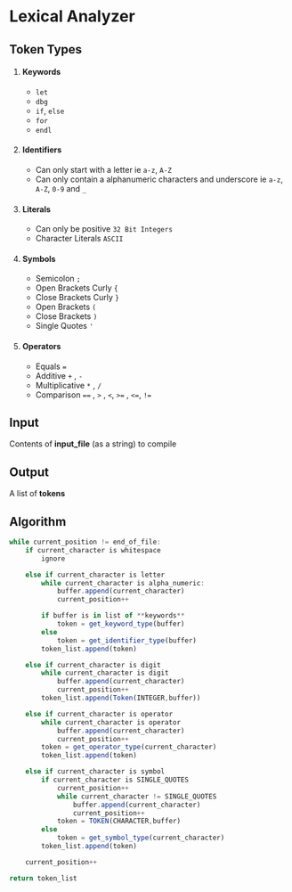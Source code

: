 # Lexical Analyzer

## Token Types

1. #### Keywords 
    - `let`
    - `dbg`
    - `if`, `else`
    - `for`
    - `endl`

2. #### Identifiers
    - Can only start with a letter ie `a-z`, `A-Z` 
    - Can only contain a alphanumeric characters and underscore ie `a-z`, `A-Z`, `0-9` and  `_`

3. #### Literals
    - Can only be positive `32 Bit Integers`
    - Character Literals `ASCII`

4. #### Symbols
    - Semicolon `;` 
    - Open Brackets Curly `{`
    - Close Brackets Curly `}`
    - Open Brackets `(`
    - Close Brackets `)`
    - Single Quotes `'`

6. #### Operators
    - Equals  `=` 
    - Additive  `+` , `-` 
    - Multiplicative `*` , `/`
    - Comparison  `==` , `>` , `<`, `>=` , `<=`, `!=`

## Input 
Contents of **input_file** (as a string) to compile 

## Output 
A list of **tokens** 


## Algorithm
```js
while current_position != end_of_file:
    if current_character is whitespace
        ignore

    else if current_character is letter
        while current_character is alpha_numeric:
            buffer.append(current_character)
            current_position++

        if buffer is in list of **keywords**
            token = get_keyword_type(buffer)
        else 
            token = get_identifier_type(buffer)
        token_list.append(token)

    else if current_character is digit
        while current_character is digit
            buffer.append(current_character)
            current_position++
        token_list.append(Token(INTEGER,buffer))

    else if current_character is operator
        while current_character is operator
            buffer.append(current_character)
            current_position++
        token = get_operator_type(current_character)
        token_list.append(token)

    else if current_character is symbol
        if current_character is SINGLE_QUOTES
            current_position++
            while current_character != SINGLE_QUOTES
                buffer.append(current_character)
                current_position++
            token = TOKEN(CHARACTER,buffer)
        else
            token = get_symbol_type(current_character)
        token_list.append(token)

    current_position++

return token_list
```
 